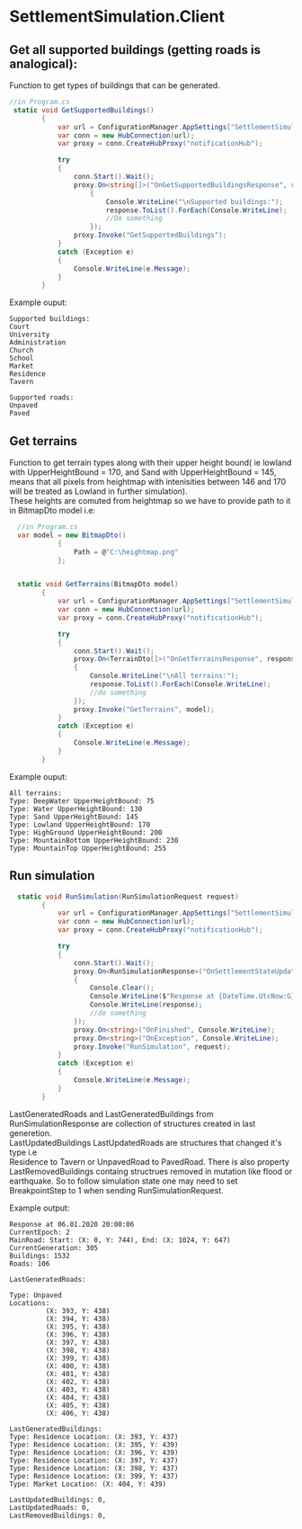 # SettlementSimulation.Client
## Get all supported buildings (getting roads is analogical):
Function to get types of buildings
that can be generated.
```csharp
//in Program.cs
 static void GetSupportedBuildings()
        {
            var url = ConfigurationManager.AppSettings["SettlementSimulationUrl"];
            var conn = new HubConnection(url);
            var proxy = conn.CreateHubProxy("notificationHub");

            try
            {
                conn.Start().Wait();
                proxy.On<string[]>("OnGetSupportedBuildingsResponse", response =>
                    {
                        Console.WriteLine("\nSupported buildings:");
                        response.ToList().ForEach(Console.WriteLine);
                        //Do something
                    });
                proxy.Invoke("GetSupportedBuildings");
            }
            catch (Exception e)
            {
                Console.WriteLine(e.Message);
            }
        }
```
Example ouput:
```
Supported buildings:
Court
University
Administration
Church
School
Market
Residence
Tavern

Supported roads:
Unpaved
Paved
```
## Get terrains
Function to get terrain types along with 
their upper height bound( ie lowland with 
UpperHeightBound = 170, and Sand with UpperHeightBound = 145, 
means that all pixels from heightmap 
with intenisities between 146 and 170 will be treated as Lowland 
in further simulation).  
These heights are comuted from heightmap so we have to provide
path to it in BitmapDto model i.e:  
```csharp
  //in Program.cs
  var model = new BitmapDto()
            {
                Path = @"C:\heightmap.png"
            };


  static void GetTerrains(BitmapDto model)
        {
            var url = ConfigurationManager.AppSettings["SettlementSimulationUrl"];
            var conn = new HubConnection(url);
            var proxy = conn.CreateHubProxy("notificationHub");

            try
            {
                conn.Start().Wait();
                proxy.On<TerrainDto[]>("OnGetTerrainsResponse", response =>
                {
                    Console.WriteLine("\nAll terrains:");
                    response.ToList().ForEach(Console.WriteLine);
                    //do something
                });
                proxy.Invoke("GetTerrains", model);
            }
            catch (Exception e)
            {
                Console.WriteLine(e.Message);
            }
        }
```
Example ouput:
```
All terrains:
Type: DeepWater UpperHeightBound: 75
Type: Water UpperHeightBound: 130
Type: Sand UpperHeightBound: 145
Type: Lowland UpperHeightBound: 170
Type: HighGround UpperHeightBound: 200
Type: MountainBottom UpperHeightBound: 230
Type: MountainTop UpperHeightBound: 255
```
## Run simulation
```csharp
  static void RunSimulation(RunSimulationRequest request)
        {
            var url = ConfigurationManager.AppSettings["SettlementSimulationUrl"];
            var conn = new HubConnection(url);
            var proxy = conn.CreateHubProxy("notificationHub");

            try
            {
                conn.Start().Wait();
                proxy.On<RunSimulationResponse>("OnSettlementStateUpdate", response =>
                {
                    Console.Clear();
                    Console.WriteLine($"Response at {DateTime.UtcNow:G}");
                    Console.WriteLine(response);
                    //do something
                });
                proxy.On<string>("OnFinished", Console.WriteLine);
                proxy.On<string>("OnException", Console.WriteLine);
                proxy.Invoke("RunSimulation", request);
            }
            catch (Exception e)
            {
                Console.WriteLine(e.Message);
            }
        }
```
LastGeneratedRoads and LastGeneratedBuildings from 
RunSimulationResponse are collection of structures 
created in last generetion.  
LastUpdatedBuildings LastUpdatedRoads are structures that changed it's type i.e  
Residence to Tavern or UnpavedRoad to PavedRoad.
There is also property LastRemovedBuildings containg structrues removed in mutation like flood or earthquake.
So to follow simulation state one may need to set BreakpointStep to 1
when sending RunSimulationRequest.  

Example output:
```
Response at 06.01.2020 20:00:06
CurrentEpoch: 2
MainRoad: Start: (X: 0, Y: 744), End: (X: 1024, Y: 647)
CurrentGeneration: 305
Buildings: 1532
Roads: 106

LastGeneratedRoads:

Type: Unpaved
Locations:
         (X: 393, Y: 438)
         (X: 394, Y: 438)
         (X: 395, Y: 438)
         (X: 396, Y: 438)
         (X: 397, Y: 438)
         (X: 398, Y: 438)
         (X: 399, Y: 438)
         (X: 400, Y: 438)
         (X: 401, Y: 438)
         (X: 402, Y: 438)
         (X: 403, Y: 438)
         (X: 404, Y: 438)
         (X: 405, Y: 438)
         (X: 406, Y: 438)

LastGeneratedBuildings:
Type: Residence Location: (X: 393, Y: 437)
Type: Residence Location: (X: 395, Y: 439)
Type: Residence Location: (X: 396, Y: 439)
Type: Residence Location: (X: 397, Y: 437)
Type: Residence Location: (X: 398, Y: 437)
Type: Residence Location: (X: 399, Y: 437)
Type: Market Location: (X: 404, Y: 439)

LastUpdatedBuildings: 0,
LastUpdatedRoads: 0,
LastRemovedBuildings: 0,

```
